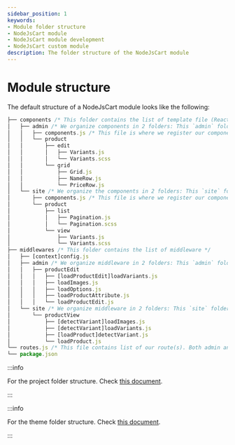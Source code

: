 ```yaml
---
sidebar_position: 1
keywords:
- Module folder structure
- NodeJsCart module
- NodeJsCart module development
- NodeJsCart custom module
description: The folder structure of the NodeJsCart module
---
```


# Module structure

The default structure of a NodeJsCart module looks like the following:

``` javascript
├── components /* This folder contains the list of template file (React components) and css */
│   ├── admin /* We organize components in 2 folders: This `admin` folder contains components for the admin panel */
│   │   ├── components.js /* This file is where we register our components for our pages */
│   │   └── product
│   │       ├── edit
│   │       │   ├── Variants.js
│   │       │   └── Variants.scss
│   │       └── grid
│   │           ├── Grid.js
│   │           ├── NameRow.js
│   │           └── PriceRow.js
│   └── site /* We organize the components in 2 folders: This `site` folder contains components for the front store */
│       ├── components.js /* This file is where we register our components for our pages */
│       └── product
│           ├── list
│           │   ├── Pagination.js
│           │   └── Pagination.scss
│           └── view
│               ├── Variants.js
│               └── Variants.scss
├── middlewares /* This folder contains the list of middleware */
│   ├── [context]config.js
│   ├── admin /* We organize middleware in 2 folders: This `admin` folder contains middleware(s) for the admin panel */
│   │   ├── productEdit
│   │   │   ├── [loadProductEdit]loadVariants.js
│   │   │   ├── loadImages.js
│   │   │   ├── loadOptions.js
│   │   │   ├── loadProductAttribute.js
│   │   │   └── loadProductEdit.js
│   └── site /* We organize middleware in 2 folders: This `site` folder contains middleware(s) for the front store */
│       └── productView
│           ├── [detectVariant]loadImages.js
│           ├── [detectVariant]loadVariants.js
│           ├── [loadProduct]detectVariant.js
│           └── loadProduct.js
└── routes.js /* This file contains list of our route(s). Both admin and front route(s) */
└── package.json
```

:::info

For the project folder structure. Check [this document](/knowledge-base/project-structure).

:::

:::info

For the theme folder structure. Check [this document](/theme-development/theme-structure).

:::